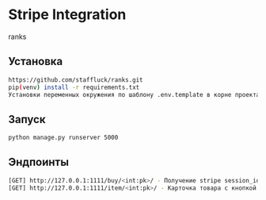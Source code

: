 # Stripe Integration

ranks

## Установка

```sh
https://github.com/staffluck/ranks.git
pip(venv) install -r requirements.txt
Установки переменных окружения по шаблону .env.template в корне проекта в файле .env
```

## Запуск
```sh
python manage.py runserver 5000
```

## Эндпоинты
```sh
[GET] http://127.0.0.1:1111/buy/<int:pk>/ - Получение stripe session_id
[GET] http://127.0.0.1:1111/item/<int:pk>/ - Карточка товара с кнопкой покупки
```

